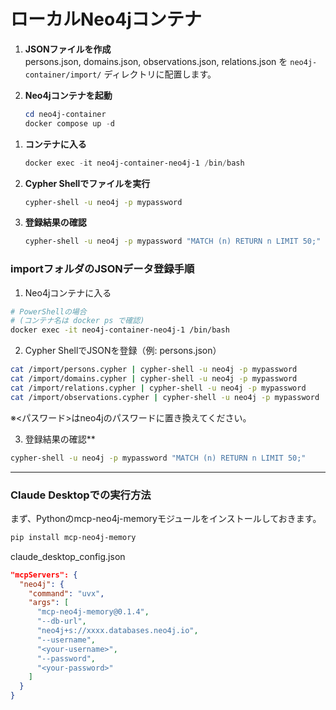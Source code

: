 
# ローカルNeo4jコンテナ


1. **JSONファイルを作成**  
   persons.json, domains.json, observations.json, relations.json を `neo4j-container/import/` ディレクトリに配置します。

2. **Neo4jコンテナを起動**  
   ```powershell
   cd neo4j-container
   docker compose up -d
   ```

<!-- 3. **Neo4j Browserにアクセス**  
   ブラウザで [http://localhost:7474](http://localhost:7474) を開き、ユーザー名・パスワードでログインします（初期値は`neo4j`/`neo4j`または`neo4j_auth.txt`参照）。 -->

1. **コンテナに入る**  
   ```powershell
   docker exec -it neo4j-container-neo4j-1 /bin/bash
   ```

2. **Cypher Shellでファイルを実行**  
   ```bash
   cypher-shell -u neo4j -p mypassword
   ```

3. **登録結果の確認**  
   ```bash
   cypher-shell -u neo4j -p mypassword "MATCH (n) RETURN n LIMIT 50;"
   ```

### importフォルダのJSONデータ登録手順

1. Neo4jコンテナに入る
```bash
# PowerShellの場合
# (コンテナ名は docker ps で確認)
docker exec -it neo4j-container-neo4j-1 /bin/bash
```

2. Cypher ShellでJSONを登録（例: persons.json）
```bash
cat /import/persons.cypher | cypher-shell -u neo4j -p mypassword
cat /import/domains.cypher | cypher-shell -u neo4j -p mypassword
cat /import/relations.cypher | cypher-shell -u neo4j -p mypassword
cat /import/observations.cypher | cypher-shell -u neo4j -p mypassword
```
※<パスワード>はneo4jのパスワードに置き換えてください。

3. 登録結果の確認**
```bash
cypher-shell -u neo4j -p mypassword "MATCH (n) RETURN n LIMIT 50;"
```

---

### Claude Desktopでの実行方法

まず、Pythonのmcp-neo4j-memoryモジュールをインストールしておきます。
```bash
pip install mcp-neo4j-memory
```

claude_desktop_config.json
```json
"mcpServers": {
  "neo4j": {
    "command": "uvx",
    "args": [
      "mcp-neo4j-memory@0.1.4",
      "--db-url",
      "neo4j+s://xxxx.databases.neo4j.io",
      "--username",
      "<your-username>",
      "--password",
      "<your-password>"
    ]
  }
}
```
